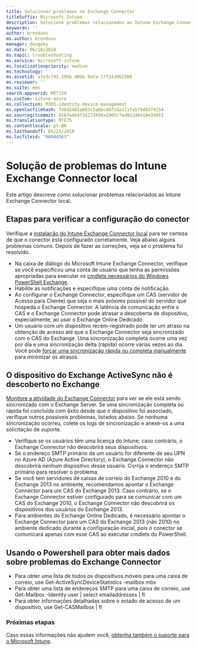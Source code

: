 ```yaml
---
title: Solucionar problemas no Exchange Connector
titleSuffix: Microsoft Intune
description: Solucione problemas relacionados ao Intune Exchange Connector local.
keywords: ''
author: brenduns
ms.author: brenduns
manager: dougeby
ms.date: 06/18/2018
ms.topic: troubleshooting
ms.service: microsoft-intune
ms.localizationpriority: medium
ms.technology: ''
ms.assetid: a7e3c742-295b-40bb-9afa-17f243062500
ms.reviewer: ''
ms.suite: ems
search.appverid: MET150
ms.custom: intune-azure
ms.collection: M365-identity-device-management
ms.openlocfilehash: fd6d24b5a897c5a6bcd075da111fa579d8d74154
ms.sourcegitcommit: 916fed64f3d173498a2905c7ed8d2d6416e34061
ms.translationtype: MTE75
ms.contentlocale: pt-BR
ms.lasthandoff: 05/23/2019
ms.locfileid: "66044563"
---
```

# <a name="troubleshoot-the-intune-on-premises-exchange-connector"></a>Solução de problemas do Intune Exchange Connector local

Este artigo descreve como solucionar problemas relacionados ao Intune Exchange Connector local.

## <a name="steps-for-checking-the-connector-configuration"></a>Etapas para verificar a configuração do conector 

Verifique a [instalação do Intune Exchange Connector local](exchange-connector-install.md) para ter certeza de que o conector está configurado corretamente. Veja abaixo alguns problemas comuns. Depois de fazer as correções, veja se o problema foi resolvido.

 - Na caixa de diálogo do Microsoft Intune Exchange Connector, verifique se você especificou uma conta de usuário que tenha as permissões apropriadas para executar os [cmdlets necessários do Windows PowerShell Exchange](exchange-connector-install.md#exchange-cmdlet-requirements).
- Habilite as notificações e especifique uma conta de notificação.
 - Ao configurar o Exchange Connector, especifique um CAS (servidor de Acesso para Cliente) que seja o mais próximo possível do servidor que hospeda o Exchange Connector. A latência de comunicação entre o CAS e o Exchange Connector pode atrasar a descoberta de dispositivo, especialmente, ao usar o Exchange Online Dedicado.
 - Um usuário com um dispositivo recém-registrado pode ter um atraso na obtenção de acesso até que o Exchange Connector seja sincronizado com o CAS do Exchange. Uma sincronização completa ocorre uma vez por dia e uma sincronização delta (rápida) ocorre várias vezes ao dia.  Você pode [forçar uma sincronização rápida ou completa manualmente](exchange-connector-install.md#manually-force-a-quick-sync-or-full-sync) para minimizar os atrasos.
 
## <a name="exchange-activesync-device-not-discovered-from-exchange"></a>O dispositivo do Exchange ActiveSync não é descoberto no Exchange
[Monitore a atividade do Exchange Connector](exchange-connector-install.md#on-premises-exchange-connector-high-availability-support) para ver se ele está sendo sincronizado com o Exchange Server. Se uma sincronização completa ou rápida foi concluída com êxito desde que o dispositivo foi associado, verifique outros possíveis problemas, listados abaixo. Se nenhuma sincronização ocorreu, colete os logs de sincronização e anexe-os a uma solicitação de suporte.

 - Verifique se os usuários têm uma licença do Intune; caso contrário, o Exchange Connector não descobrirá seus dispositivos.
 - Se o endereço SMTP primário de um usuário for diferente de seu UPN no Azure AD (Azure Active Directory), o Exchange Connector não descobrirá nenhum dispositivo desse usuário. Corrija o endereço SMTP primário para resolver o problema.
 - Se você tem servidores de caixas de correio do Exchange 2010 e do Exchange 2013 no ambiente, recomendamos apontar o Exchange Connector para um CAS do Exchange 2013. Caso contrário, se o Exchange Connector estiver configurado para se comunicar com um CAS do Exchange 2010, o Exchange Connector não descobrirá os dispositivos dos usuários do Exchange 2013. 
- Para ambientes do Exchange Online Dedicado, é necessário apontar o Exchange Connector para um CAS do Exchange 2013 (não 2010) no ambiente dedicado durante a configuração inicial, pois o conector se comunicará apenas com esse CAS ao executar cmdlets do PowerShell.


## <a name="using-powershell-to-get-more-data-on-exchange-connector-issues"></a>Usando o Powershell para obter mais dados sobre problemas do Exchange Connector
- Para obter uma lista de todos os dispositivos móveis para uma caixa de correio, use Get-ActiveSyncDeviceStatistics -mailbox mbx
- Para obter uma lista de endereços SMTP para uma caixa de correio, use Get-Mailbox -Identity user | select emailaddresses | fl
- Para obter informações detalhadas sobre o estado de acesso de um dispositivo, use Get-CASMailbox <upn> | fl

### <a name="next-steps"></a>Próximas etapas
Caso essas informações não ajudem você, [obtenha também o suporte para o Microsoft Intune](get-support.md).
